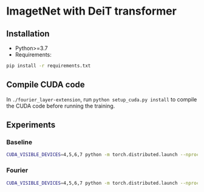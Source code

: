 # ImagetNet with DeiT transformer

## Installation
- Python>=3.7
- Requirements:
```bash
pip install -r requirements.txt
```

## Compile CUDA code

In `./fourier_layer-extension`, run `python setup_cuda.py install` to compile the CUDA code before running the training.

## Experiments

### Baseline
```bash
CUDA_VISIBLE_DEVICES=4,5,6,7 python -m torch.distributed.launch --nproc_per_node=4 --master_port=1 --use_env main.py --model deit_tiny_patch16_224 --batch-size 256 --data-path path/data --output_dir path/output --use_wandb --project_name 'fourier' --job_name imagenet_deit_baseline
```

### Fourier
```bash
CUDA_VISIBLE_DEVICES=4,5,6,7 python -m torch.distributed.launch --nproc_per_node=4 --master_port=2 --use_env main.py --model deit_fourier_tiny_patch16_224 --batch-size 256 --data-path path/data --output_dir path/output --use_wandb --project_name 'fourier' --job_name imagenet_deit_fourier
```
